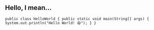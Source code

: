 ## Hello, I mean... 

``
public class HelloWorld {
    public static void main(String[] args) {
        System.out.println("Hello World! 😆");
    }
}
``




